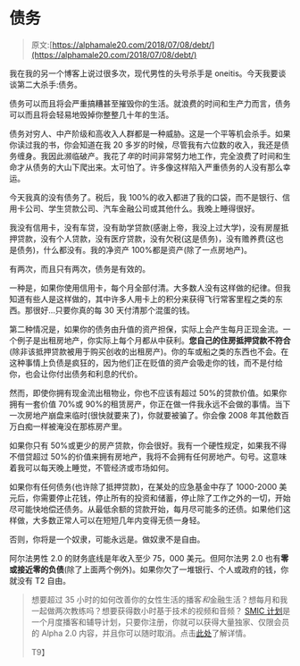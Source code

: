 # 债务

> 原文:[https://alphamale20.com/2018/07/08/debt/](https://alphamale20.com/2018/07/08/debt/)

我在我的另一个博客上说过很多次，现代男性的头号杀手是 oneitis。今天我要谈谈第二大杀手:债务。

债务可以而且将会严重搞糟甚至摧毁你的生活。就浪费的时间和生产力而言，债务可以而且将会轻易地毁掉你整整几十年的生活。

债务对穷人、中产阶级和高收入人群都是一种威胁。这是一个平等机会杀手。如果你读过我的书，你会知道在我 20 多岁的时候，尽管我有六位数的收入，我还是债务缠身。我因此濒临破产。我花了*年*的时间非常努力地工作，完全浪费了时间和生命才从债务的大山下爬出来。太可怕了。许多像这样陷入严重债务的人没有那么幸运。

今天我真的没有债务了。税后，我 100%的收入都进了我的口袋，而不是银行、信用卡公司、学生贷款公司、汽车金融公司或其他什么。我晚上睡得很好。

我没有信用卡，没有车贷，没有助学贷款(感谢上帝，我没上过大学)，没有房屋抵押贷款，没有个人贷款，没有医疗贷款，没有欠税(这是债务)，没有赡养费(这也是债务)，什么都没有。我的净资产 100%都是资产(除了一点房地产)。

有两次，而且只有两次，债务是有效的。

一种是，如果你使用信用卡，每个月全部付清。大多数人没有这样做的纪律。但我知道有些人是这样做的，其中许多人用卡上的积分来获得飞行常客里程之类的东西。那很好…只要你真的每 30 天付清那个混蛋的钱。

第二种情况是，如果你的债务由升值的资产担保，实际上会产生每月正现金流。一个例子是出租房地产，你实际上每个月都从中获利。**您自己的住房抵押贷款不符合**(除非该抵押贷款被用于购买创收的出租房产)。你的车或船之类的东西也不会。在这种事情上负债是疯狂的，因为他们正在贬值的资产会吸走你的钱，而不是付给你，也会让你付出债务和利息的代价。

然而，即使你拥有现金流出租物业，你也不应该有超过 50%的贷款价值。如果你拥有一套价值 70%或 90%的租赁房产，你正在做一件我永远不会做的事情。当下一次房地产崩盘来临时(很快就要来了)，你就要被骗了。你会像 2008 年其他数百万白痴一样被淹没在那栋房产里。

如果你只有 50%或更少的房产贷款，你会很好。我有一个硬性规定，如果我不得不借贷超过 50%的价值来拥有房地产，我将不会拥有任何房地产。句号。这意味着我可以每天晚上睡觉，不管经济或市场如何。

如果你有任何债务(也许除了抵押贷款)，在某处的应急基金中存了 1000-2000 美元后，你需要停止花钱，停止所有的投资和储蓄，停止除了工作之外的一切，开始尽可能快地偿还债务。从最低余额的贷款开始，每月尽可能多的还债。如果他们这样做，大多数正常人可以在短短几年内变得无债一身轻。

否则，你将是一个奴隶，可能永远是。做奴隶不是自由。

阿尔法男性 2.0 的财务底线是年收入至少 75，000 美元。但阿尔法男 2.0 也有**零或接近零的负债**(除了上面两个例外)。如果你欠了一堆银行、个人或政府的钱，你就没有 T2 自由。

> 想要超过 35 小时的如何改善你的女性生活的播客*和*金融生活？想每月和我一起做两次教练吗？想要获得数小时基于技术的视频和音频？ [SMIC 计划](https://alphamale20.kartra.com/page/vIL17)是一个月度播客和辅导计划，只要你注册，你就可以获得大量独家、仅限会员的 Alpha 2.0 内容，并且你可以随时取消。点击[此处](https://alphamale20.kartra.com/page/vIL17)了解详情。
> 
> T9】